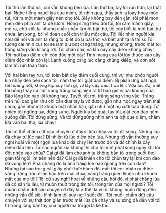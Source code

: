 Tôi thử lần thứ hai, cũi vẫn không bén lửa. Lần thứ ba, tay tôi run hơn, lại thất bại. Nghe tiếng người kia cựa mình, tôi nhìn qua, thấy anh ta loay hoay móc túi, rút ra một mảnh giấy nén cho tôi. Giấy không bay đến gần, tôi phải mon men đến phía anh ta để lượm. Hồng sửng theo dõi tôi, tôi cầm mảnh giấy, mở ra, chữ viết lạ, nhưng chắc chắn là một bài thơ, tôi còn biết là một bài thơ chưa làm xong, bởi vì đoạn cuối còn thiếu một câu. Tôi liếc nhìn người kia như để nói với anh ta rằng tôi biết đó là bài thơ, và biết anh ta là thi sĩ. Tôi tưởng cái nhìn của tôi sẽ làm dịu bớt căng thẳng, nhưng không, trước mắt tôi hồng sửng vẫn không rời. Tôi chần chừ, và lần này cây diêm không cháy! Tôi mơi bao diêm: chỉ còn độc một cây! Tính mạng của tôi tùy thuộc vào cây diêm độc nhất còn lại. Lạnh xuống càng lúc càng khủng khiếp, và cơn sốt làm tôi run toàn thân.

Với hai bàn tay run, tôi toàn bật cây diêm cuối cùng, thì vụt như chớp người kia nhảy đến bên cạnh tôi, nắm tay tôi, giật bao diêm. Bị phản ứng bất ngờ, tôi hoảng hốt, không kịp suy tính gì, vớ lấy cây dao, hoa lên. Vừa lúc đó, mắt tôi bỗng thấy cả một vùng trắng sáng hiện ra từ bao giờ ngoài khung cửa. Bão lặng lúc nào tôi không hay. Tuyết hết rơi, trăng sáng vằng vặc. Trăng trên núi cao gần như chỉ cần đưa tay là vớ được, gần như mọc ngay trên mái chùa, gần như một khuôn mặt nhân hậu, gần như một nụ cười bao dung. Tự nhiên tôi ngừng tay, đứng sửng. Người kia bẻ quặt tay tôi, giật con dao ném xuống đất. Tôi đứng sửng. Và tôi đứng sửng nhìn anh ta bật que diêm, châm lửa vào bài thơ, lửa cháy!

Tôi có thể chấm dứt câu chuyện ở đây vì lửa cháy và tôi đã sống. Nhưng lửa đã cháy từ lúc nào? Dĩ nhiên từ lúc diêm bén lửa. Nhưng tôi vẫn thường suy nghĩ hoài về một ngọn lửa khác đã cháy lên trước đó và đó chính là cây diêm đầu tiên. Tại sao người kia không thi cho tôi một phát súng ngay khi tôi đột nhập vào chùa? Cái gì đã làm cho anh ta không bắn tôi trong suốt thời gian tôi ngồi lim trên nền đá? Cái gì đã khiến cho tôi chùn tay lại khi con dao đã vung lên? Phải chăng đó là ánh trăng loe hào quang trên con dao? Nhưng tại sao trong cái giây phút bức bách đó, mắt tôi còn nhận ra được vầng trăng tròn nhân hậu trên mái chùa, vầng trăng quen thuộc như khuôn mặt của mẹ tôi? Tôi cứ suy nghĩ hoài về những câu hỏi đó, vì phải chăng lửa đã có sẵn từ lâu, từ muôn thuở trong tim tôi, trong tim của mọi người? Tôi muốn chấm dứt câu chuyện ở đây là vì thế: là vì tôi không muốn động đến những vấn đề siêu hình làm tôi suy nghĩ suốt đời. Tôi muốn chấm dứt câu chuyện với sự thật đơn giản trước mắt: lửa đã cháy và sự sống đã đến với tôi từ trong lòng bàn tay của người mà tôi gọi là kẻ thù.